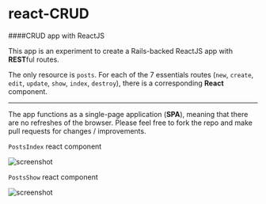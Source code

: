 # react-CRUD
####CRUD app with ReactJS

This app is an experiment to create a Rails-backed ReactJS app with **REST**ful routes. 

The only resource is `posts`. For each of the 7 essentials routes (`new`, `create`, `edit`, `update`, `show`, `index`, `destroy`), there is a corresponding **React** component. 

**** 

The app functions as a single-page application (**SPA**), meaning that there are no refreshes of the browser. Please feel free to fork the repo and make pull requests for changes / improvements.

`PostsIndex` react component

![screenshot](https://raw.githubusercontent.com/tgoldenberg/react-CRUD/master/crud1.png)

`PostsShow` react component

![screenshot](https://raw.githubusercontent.com/tgoldenberg/react-CRUD/master/crud2.png)
